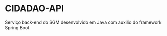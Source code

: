 # CIDADAO-API

Serviço back-end do SGM desenvolvido em Java com auxilio do framework Spring Boot.


